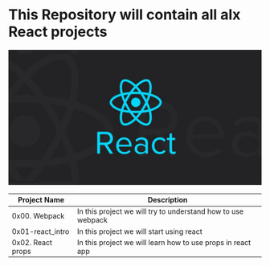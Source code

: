 # This Repository will contain all alx React projects

<img src="./React.png">

| Project Name | Description |
| ----------- | ----------- |
| 0x00. Webpack | In this project we will try to understand how to use webpack |
| 0x01-react_intro | In this project we will start using react |
| 0x02. React props | In this project we will learn how to use props in react app |
